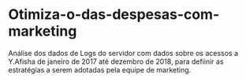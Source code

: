 # Otimiza-o-das-despesas-com-marketing
Análise dos dados de Logs do servidor com dados sobre os acessos a Y.Afisha de janeiro de 2017 até dezembro de 2018, para defiinir as estratégias a serem adotadas pela equipe de marketing.
